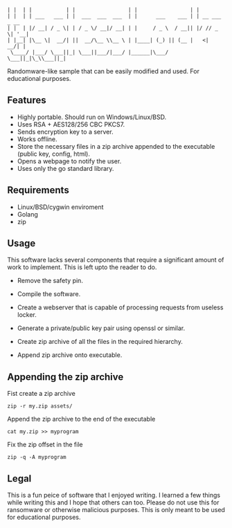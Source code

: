 ```
| |  | |           | |                 | |                 | |
| |  | | ___   ___ | |  ___  ___  ___  | |      ___    ___ | | __ ___  _ __
| |  | |/ __| / _ \| | / _ \/ __|/ __| | |     / _ \  / __|| |/ // _ \| '__|
| |__| |\__ \|  __/| ||  __/\__ \\__ \ | |____| (_) || (__ |   <|  __/| |
 \____/ |___/ \___||_| \___||___/|___/ |______|\___/  \___||_|\_\\___||_|
```
Randomware-like sample that can be easily modified and used. For educational purposes.

## Features

- Highly portable. Should run on Windows/Linux/BSD.
- Uses RSA + AES128/256 CBC PKCS7.
- Sends encryption key to a server.
- Works offline.
- Store the necessary files in a zip archive appended to the executable (public key, config, html).
- Opens a webpage to notify the user.
- Uses only the go standard library.

## Requirements

- Linux/BSD/cygwin enviroment
- Golang
- zip

## Usage

This software lacks several components that require a significant amount of work to implement. This is left upto the reader to do.

- Remove the safety pin.

- Compile the software.

- Create a webserver that is capable of processing requests from useless locker.

- Generate a private/public key pair using openssl or similar.

- Create zip archive of all the files in the required hierarchy.

- Append zip archive onto executable.

## Appending the zip archive

Fist create a zip archive
```
zip -r my.zip assets/
```

Append the zip archive to the end of the executable
```
cat my.zip >> myprogram
```

Fix the zip offset in the file
```
zip -q -A myprogram
```

## Legal

This is a fun peice of software that I enjoyed writing. I learned a few things while writing this and I hope that others can too. Please do not use this for ransomware or otherwise malicious purposes. This is only meant to be used for educational purposes.